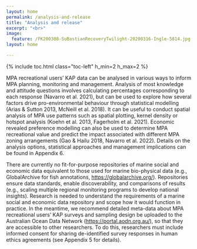 ```yaml
---
layout: home
permalink: /analysis-and-release
title: "Analysis and release"
excerpt: "<br>"
image:
  feature: /FK200308-SuBastianRecoveryTwilight-20200316-Ingle-5814.jpg
layout: home

---
```

{% include toc.html class="toc-left" h_min=2 h_max=2 %} 

MPA recreational users’ KAP data can be analysed in various ways to inform MPA planning, monitoring and management. Analysis of most knowledge and attitude questions involves calculating percentages corresponding to each response (Navarro et al. 2021), but can be used to explore how several factors drive pro-environmental behaviour through statistical modelling (Arias & Sutton 2013, McNeill et al. 2018). It can be useful to conduct spatial analysis of MPA use patterns such as spatial plotting, kernel density or hotspot analysis (Koehn et al. 2013, Fagerholm et al. 2021). Economic revealed preference modelling can also be used to determine MPA recreational value and predict the impact associated with different MPA zoning arrangements (Gao & Hailu 2018, Navarro et al. 2022). Details on the analysis options, statistical approaches and management implications can be found in Appendix 6.

There are currently no fit-for-purpose repositories of marine social and economic data equivalent to those used for marine bio-physical data (e.g., GlobalArchive for fish annotations, https://globalarchive.org/). Repositories ensure data standards, enable discoverability, and comparisons of results (e.g., scaling multiple regional monitoring programs to develop national insights). Research is needed to understand the requirements of a marine social and economic data repository and scope how it would function in practice. 
In the meantime, we recommend detailed meta-data about MPA recreational users’ KAP surveys and sampling design be uploaded to the Australian Ocean Data Network (https://portal.aodn.org.au/), so that they are accessible to other researchers. To do this, researchers must include informed consent for sharing de-identified survey responses in human ethics agreements (see Appendix 5 for details). 

